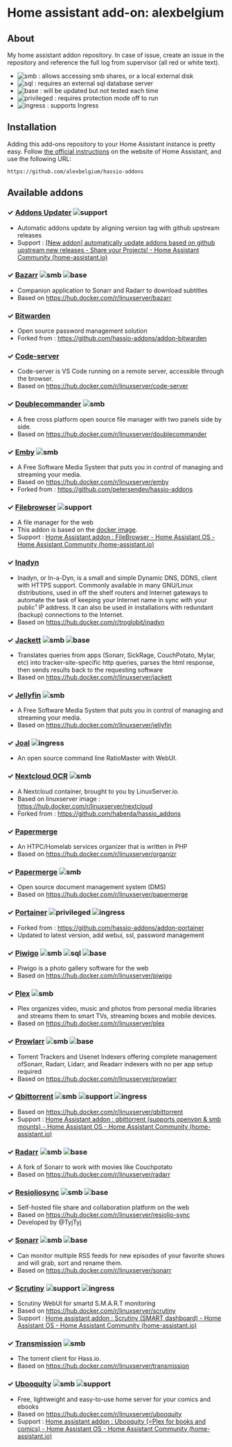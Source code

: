 # Home assistant add-on: alexbelgium

## About

My home assistant addon repository.
In case of issue, create an issue in the repository and reference the full log from supervisor (all red or white text).

- ![smb][smb-shield] : allows accessing smb shares, or a local external disk
- ![sql][sql-shield] : requires an external sql database server
- ![base][base-shield] : will be updated but not tested each time
- ![privileged][privileged-shield] : requires protection mode off to run
- ![ingress][ingress-shield] : supports Ingress
## Installation

Adding this add-ons repository to your Home Assistant instance is
pretty easy. Follow [the official instructions](https://home-assistant.io/hassio/installing_third_party_addons) on the
website of Home Assistant, and use the following URL:

```
https://github.com/alexbelgium/hassio-addons
```

## Available addons

[//]: # "ADDONLIST_START"

### &#10003; [Addons Updater](addons_updater/) ![support][support-shield]

- Automatic addons update by aligning version tag with github upstream releases
- Support : [[New addon] automatically update addons based on github upstream new releases - Share your Projects! - Home Assistant Community (home-assistant.io)](https://community.home-assistant.io/t/new-addon-automatically-update-addons-based-on-github-upstream-new-releases/275416)

### &#10003; [Bazarr](bazarr/) ![smb][smb-shield]  ![base][base-shield]

- Companion application to Sonarr and Radarr to download subtitles
- Based on https://hub.docker.com/r/linuxserver/bazarr

### &#10003; [Bitwarden](bitwarden/)

- Open source password management solution
- Forked from : https://github.com/hassio-addons/addon-bitwarden

### &#10003; [Code-server](code-server/)

- Code-server is VS Code running on a remote server, accessible through the browser.
- Based on https://hub.docker.com/r/linuxserver/code-server

### &#10003; [Doublecommander](doublecommander/) ![smb][smb-shield]

- A free cross platform open source file manager with two panels side by side.
- Based on https://hub.docker.com/r/linuxserver/doublecommander

### &#10003; [Emby](emby/) ![smb][smb-shield]

- A Free Software Media System that puts you in control of managing and streaming your media.
- Based on https://hub.docker.com/r/linuxserver/emby
- Forked from : https://github.com/petersendev/hassio-addons

### &#10003; [Filebrowser](filebrowser/)  ![support][support-shield]

- A file manager for the web
- This addon is based on the [docker image](https://hub.docker.com/r/hurlenko/filebrowser).
- Support : [Home Assistant addon : FileBrowser - Home Assistant OS - Home Assistant Community (home-assistant.io)](https://community.home-assistant.io/t/home-assistant-addon-filebrowser/282108)

### &#10003; [Inadyn](inadyn/)

- Inadyn, or In-a-Dyn, is a small and simple Dynamic DNS, DDNS, client with HTTPS support. Commonly available in many GNU/Linux distributions, used in off the shelf routers and Internet gateways to automate the task of keeping your Internet name in sync with your public¹ IP address. It can also be used in installations with redundant (backup) connections to the Internet.
- Based on https://hub.docker.com/r/troglobit/inadyn

### &#10003; [Jackett](jackett/) ![smb][smb-shield] ![base][base-shield]

- Translates queries from apps (Sonarr, SickRage, CouchPotato, Mylar, etc) into tracker-site-specific http queries, parses the html response, then sends results back to the requesting software
- Based on https://hub.docker.com/r/linuxserver/jackett

### &#10003; [Jellyfin](jellyfin/) ![smb][smb-shield]

- A Free Software Media System that puts you in control of managing and streaming your media.
- Based on https://hub.docker.com/r/linuxserver/jellyfin

### &#10003; [Joal](joal/) ![ingress][ingress-shield]

- An open source command line RatioMaster with WebUI.

### &#10003; [Nextcloud OCR](nextcloud/) ![smb][smb-shield]

- A Nextcloud container, brought to you by LinuxServer.io.
- Based on linuxserver image : https://hub.docker.com/r/linuxserver/nextcloud
- Forked from : https://github.com/haberda/hassio_addons

### &#10003; [Papermerge](papermerge/)

- An HTPC/Homelab services organizer that is written in PHP
- Based on https://hub.docker.com/r/linuxserver/organizr

### &#10003; [Papermerge](papermerge/) ![smb][smb-shield]

- Open source document management system (DMS)
- Based on https://hub.docker.com/r/linuxserver/papermerge

### &#10003; [Portainer](portainer/) ![privileged][privileged-shield] ![ingress][ingress-shield] 

- Forked from : https://github.com/hassio-addons/addon-portainer
- Updated to latest version, add webui, ssl, password management

### &#10003; [Piwigo](piwigo/) ![smb][smb-shield] ![sql][sql-shield] ![base][base-shield]

- Piwigo is a photo gallery software for the web
- Based on https://hub.docker.com/r/linuxserver/piwigo

### &#10003; [Plex](plex/) ![smb][smb-shield] 

- Plex organizes video, music and photos from personal media libraries and streams them to smart TVs, streaming boxes and mobile devices.
- Based on https://hub.docker.com/r/linuxserver/plex

### &#10003; [Prowlarr](prowlarr/) ![smb][smb-shield] ![base][base-shield]

- Torrent Trackers and Usenet Indexers offering complete management ofSonarr, Radarr, Lidarr, and Readarr indexers with no per app setup required
- Based on https://hub.docker.com/r/linuxserver/prowlarr

### &#10003; [Qbittorrent](qbittorrent/) ![smb][smb-shield]  ![support][support-shield] ![ingress][ingress-shield]

- Based on https://hub.docker.com/r/linuxserver/qbittorrent
- Support : [Home Assistant addon : qbittorrent (supports openvpn & smb mounts) - Home Assistant OS - Home Assistant Community (home-assistant.io)](https://community.home-assistant.io/t/home-assistant-addon-qbittorrent-supports-openvpn-smb-mounts/279247)

### &#10003; [Radarr](radarr/) ![smb][smb-shield] ![base][base-shield]

- A fork of Sonarr to work with movies like Couchpotato
- Based on https://hub.docker.com/r/linuxserver/radarr

### &#10003; [Resioliosync](resiolosync/) ![smb][smb-shield] ![base][base-shield]

- Self-hosted file share and collaboration platform on the web
- Based on https://hub.docker.com/r/linuxserver/resiolio-sync
- Developed by @TyjTyj

### &#10003; [Sonarr](sonarr/) ![smb][smb-shield] ![base][base-shield]

- Can monitor multiple RSS feeds for new episodes of your favorite shows and will grab, sort and rename them.
- Based on https://hub.docker.com/r/linuxserver/sonarr

### &#10003; [Scrutiny](scrutiny/)  ![support][support-shield] ![ingress][ingress-shield]

- Scrutiny WebUI for smartd S.M.A.R.T monitoring
- Based on https://hub.docker.com/r/linuxserver/scrutiny
- Support : [Home assistant addon : Scrutiny (SMART dashboard) - Home Assistant OS - Home Assistant Community (home-assistant.io)](https://community.home-assistant.io/t/home-assistant-addon-scrutiny-smart-dashboard/295747)

### &#10003; [Transmission](transmission/) ![smb][smb-shield]

- The torrent client for Hass.io.
- Based on https://hub.docker.com/r/linuxserver/transmission

### &#10003; [Ubooquity](ubooquity/) ![smb][smb-shield]  ![support][support-shield]

- Free, lightweight and easy-to-use home server for your comics and ebooks
- Based on https://hub.docker.com/r/linuxserver/ubooquity
- Support : [Home assistant addon : Ubooquity (=Plex for books and comics) - Home Assistant OS - Home Assistant Community (home-assistant.io)](https://community.home-assistant.io/t/home-assistant-addon-ubooquity-plex-for-books-and-comics/283811)

[//]: # "ADDONLIST_END"
[base-shield]: https://img.shields.io/badge/Basic--orange.svg
[smb-shield]: https://img.shields.io/badge/SMB--green?style=plastic.svg
[sql-shield]: https://img.shields.io/badge/SQL-external-orange.svg
[privileged-shield]: https://img.shields.io/badge/privileged-required-orange.svg
[ingress-shield]: https://img.shields.io/badge/ingress--green.svg
[support-shield]: https://img.shields.io/badge/Support-thread-green.svg 
